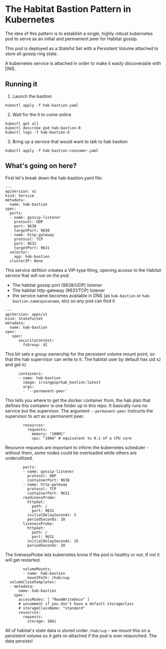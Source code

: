 # The Habitat Bastion Pattern in Kubernetes

The idea of this pattern is to establish a single, highly robust kubernetes pod to serve as an initial and permament peer for Habitat gossip.  

This pod is deployed as a Stateful Set with a Persistent Volume attached to store all gossip ring state.

A kubernetes service is attached in order to make it easily discoverable with DNS.

## Running it

1. Launch the bastion
```
kubectl apply -f hab-bastion.yaml
```

2. Wait for the it to come online
```
kubectl get all
kubectl describe pod hab-bastion-0
kubectl logs -f hab-bastion-0
```

3. Bring up a service that would want to talk to hab bastion
```
kubectl apply -f hab-bastion-consumer.yaml
```

## What's going on here?

First let's break down the hab-bastion.yaml file:

```
---
apiVersion: v1
kind: Service
metadata:
  name: hab-bastion
spec:
  ports:
  - name: gossip-listener
    protocol: UDP
    port: 9638
    targetPort: 9638
  - name: http-gateway
    protocol: TCP
    port: 9631
    targetPort: 9631
  selector:
    app: hab-bastion
  clusterIP: None
```

This service defition creates a VIP-type thing, opening access to the Habitat service that will run on the pod.
- The habitat gossip port (9638/UDP) listener
- The habitat http-gateway (9631/TCP) listener
- the service name becomes available in DNS (as `hab-bastion` or `hab-bastion.namespacename`, etc) so any pod can find it

```
---
apiVersion: apps/v1
kind: StatefulSet
metadata:
  name: hab-bastion
spec:
   spec:
      securityContext:
        fsGroup: 42
```

This bit sets a group ownership for the persistent volume mount point, so that the hab supervisor can write to it.  The habitat user by default has uid `42` and gid `42`

```
      containers:
      - name: hab-bastion
        image: irvingpop/hab_bastion:latest
        args:
        - '--permanent-peer'
```

This tells you where to get the docker container from, the hab plan that defines this contaienr is one folder up in this repo. It basically runs no service but the supervisor.
The argument `--permanent-peer` instructs the supervisor to act as a permanent peer.

```
        resources:
          requests:
            memory: "100Mi"
            cpu: "100m" # equivalent to 0.1 of a CPU core
```

Resource requests are important to inform the kubernetes scheduler - without them, some nodes could be overloaded while others are underutilized.

```
        ports:
        - name: gossip-listener
          protocol: UDP
          containerPort: 9638
        - name: http-gateway
          protocol: TCP
          containerPort: 9631
        readinessProbe:
          httpGet:
            path: /
            port: 9631
          initialDelaySeconds: 5
          periodSeconds: 10
        livenessProbe:
          httpGet:
            path: /
            port: 9631
          initialDelaySeconds: 15
          periodSeconds: 20
```

The livenessProbe lets kubernetes know if the pod is healthy or not.  If not it will get restarted.

```
        volumeMounts:
        - name: hab-bastion
          mountPath: /hab/sup
  volumeClaimTemplates:
  - metadata:
      name: hab-bastion
    spec:
      accessModes: [ "ReadWriteOnce" ]
      # uncomment if you don't have a default storageclass
      # storageClassName: "standard"
      resources:
        requests:
          storage: 10Gi
```

All of habitat's state data is stored under `/hab/sup` - we mount this on a persistent volume so it gets re-attached if the pod is ever relaunched. The data persists! 
